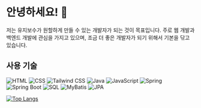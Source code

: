 # 안녕하세요! 👋
저는 유지보수가 원할하게 만들 수 있는 개발자가 되는 것이 목표입니다.
주로 웹 개발과 백엔드 개발에 관심을 가지고 있으며, 조금 더 좋은 개발자가 되기 위해서 기본을 닦고 있습니다.

## 사용 기술
![HTML](https://img.shields.io/badge/-HTML-ff5733?style=flat-square&logo=html5&logoColor=white)
![CSS](https://img.shields.io/badge/-CSS-1572b6?style=flat-square&logo=css3&logoColor=white)
![Tailwind CSS](https://img.shields.io/badge/-Tailwind_CSS-38b2ac?style=flat-square&logo=tailwind-css&logoColor=white)
![Java](https://img.shields.io/badge/-Java-007396?style=flat-square&logo=java&logoColor=white)
![JavaScript](https://img.shields.io/badge/-JavaScript-f7df1e?style=flat-square&logo=javascript&logoColor=black)
![Spring](https://img.shields.io/badge/-Spring-6db33f?style=flat-square&logo=spring&logoColor=white)
![Spring Boot](https://img.shields.io/badge/-Spring_Boot-6db33f?style=flat-square&logo=spring-boot&logoColor=white)
![SQL](https://img.shields.io/badge/-SQL-4479a1?style=flat-square&logo=sql&logoColor=white)
![MyBatis](https://img.shields.io/badge/-MyBatis-1a9bfc?style=flat-square&logo=mybatis&logoColor=white)
![JPA](https://img.shields.io/badge/-JPA-1a9bfc?style=flat-square&logo=jpa&logoColor=white)

[![Top Langs](https://github-readme-stats.vercel.app/api/top-langs/?username=choiminwoo2&langs_count=8)](https://github.com/anuraghazra/github-readme-stats)

